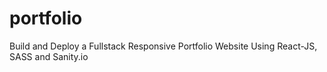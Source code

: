 # portfolio
Build and Deploy a Fullstack Responsive Portfolio Website Using React-JS, SASS and Sanity.io
